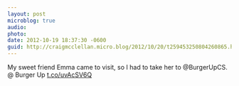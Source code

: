 ```yaml
---
layout: post
microblog: true
audio: 
photo: 
date: 2012-10-19 18:37:30 -0600
guid: http://craigmcclellan.micro.blog/2012/10/20/t259453250804260865.html
---
```

My sweet friend Emma came to visit, so I had to take her to @BurgerUpCS.   @ Burger Up [t.co/uvAcSV6Q](http://t.co/uvAcSV6Q)
